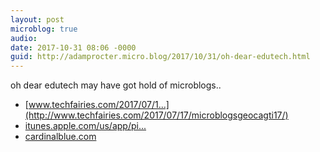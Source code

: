 ```yaml
---
layout: post
microblog: true
audio: 
date: 2017-10-31 08:06 -0000
guid: http://adamprocter.micro.blog/2017/10/31/oh-dear-edutech.html
---
```

oh dear edutech may have got hold of microblogs.. 
- [www.techfairies.com/2017/07/1...](http://www.techfairies.com/2017/07/17/microblogsgeocagti17/)  
- [itunes.apple.com/us/app/pi...](https://itunes.apple.com/us/app/pic-collage-for-kids-best/id977081997?mt=8) 
- [cardinalblue.com](https://cardinalblue.com/)

